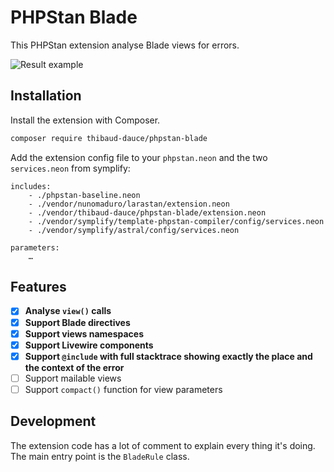 # PHPStan Blade

This PHPStan extension analyse Blade views for errors.

![Result example](https://github.com/ThibaudDauce/phpstan-blade/blob/master/docs/result.png?raw=true)

## Installation

Install the extension with Composer.

```bash
composer require thibaud-dauce/phpstan-blade
```

Add the extension config file to your `phpstan.neon` and the two `services.neon` from symplify:

```neon
includes:
    - ./phpstan-baseline.neon
    - ./vendor/nunomaduro/larastan/extension.neon
    - ./vendor/thibaud-dauce/phpstan-blade/extension.neon
    - ./vendor/symplify/template-phpstan-compiler/config/services.neon
    - ./vendor/symplify/astral/config/services.neon

parameters:
    …
```

## Features

- [x] **Analyse `view()` calls**
- [x] **Support Blade directives**
- [x] **Support views namespaces**
- [x] **Support Livewire components**
- [x] **Support `@include` with full stacktrace showing exactly the place and the context of the error**
- [ ] Support mailable views
- [ ] Support `compact()` function for view parameters

## Development

The extension code has a lot of comment to explain every thing it's doing. The main entry point is the `BladeRule` class.